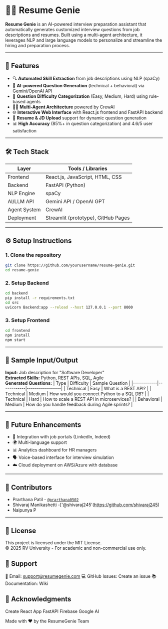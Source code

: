 
# 🧞‍♂️ Resume Genie

**Resume Genie** is an AI-powered interview preparation assistant that automatically generates customized interview questions from job descriptions and resumes. Built using a multi-agent architecture, it leverages NLP and large language models to personalize and streamline the hiring and preparation process.

---

## 🚀 Features

- 🔍 **Automated Skill Extraction** from job descriptions using NLP (spaCy)
- 🤖 **AI-powered Question Generation** (technical + behavioral) via Gemini/OpenAI API
- 🧠 **Question Difficulty Categorization** (Easy, Medium, Hard) using rule-based agents
- 🧑‍💻 **Multi-Agent Architecture** powered by CrewAI
- 🌐 **Interactive Web Interface** with React.js frontend and FastAPI backend
- 📄 **Resume & JD Upload** support for dynamic question generation
- 📊 **High Accuracy** (85%+ in question categorization) and 4.6/5 user satisfaction

---

## 🛠️ Tech Stack

| Layer       | Tools / Libraries                     |
|-------------|----------------------------------------|
| Frontend    | React.js, JavaScript, HTML, CSS        |
| Backend     | FastAPI (Python)                       |
| NLP Engine  | spaCy                                  |
| AI/LLM API  | Gemini API / OpenAI GPT                |
| Agent System| CrewAI                                 |
| Deployment  | Streamlit (prototype), GitHub Pages    |

---

## ⚙️ Setup Instructions

### 1. Clone the repository
```bash
git clone https://github.com/yourusername/resume-genie.git
cd resume-genie
```

### 2. Setup Backend
```bash
cd backend
pip install -r requirements.txt
cd src
uvicorn Backend:app --reload --host 127.0.0.1 --port 8000
```

### 3. Setup Frontend
```bash
cd frontend
npm install
npm start
```

---

## 🧪 Sample Input/Output

**Input:** Job description for "Software Developer"  
**Extracted Skills:** Python, REST APIs, SQL, Agile  
**Generated Questions:**
| Type       | Difficulty | Sample Question |
|------------|------------|-----------------|
| Technical  | Easy       | What is a REST API? |
| Technical  | Medium     | How would you connect Python to a SQL DB? |
| Technical  | Hard       | How to scale a REST API in microservices? |
| Behavioral | Medium     | How do you handle feedback during Agile sprints? |

---

## 🎯 Future Enhancements

- 🤝 Integration with job portals (LinkedIn, Indeed)
- 🌍 Multi-language support
- 📊 Analytics dashboard for HR managers
- 🗣️ Voice-based interface for interview simulation
- ☁️ Cloud deployment on AWS/Azure with database

---

## 👥 Contributors

- Prarthana Patil - [`@prarthana0502`](https://github.com/prarthana0502)  
- Shivaraj Manikashetti  -['@shivaraj245'(https://github.com/shivaraj245)
- Naipunya P  

---

## 📄 License

This project is licensed under the MIT License.  
© 2025 RV University - For academic and non-commercial use only.

## 💬 Support
📧 Email: support@resumegenie.com
💻 GitHub Issues: Create an issue
📚 Documentation: Wiki

## 🙏 Acknowledgments

Create React App
FastAPI
Firebase
Google AI


Made with ❤️ by the ResumeGenie Team
